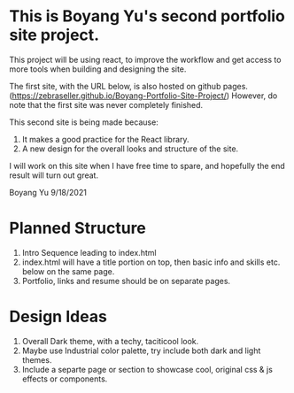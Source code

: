 # This is Boyang Yu's second portfolio site project.

This project will be using react, to improve the workflow and get access to more tools when building and designing the site.

The first site, with the URL below, is also hosted on github pages.
(https://zebraseller.github.io/Boyang-Portfolio-Site-Project/)
However, do note that the first site was never completely finished.

This second site is being made because:
1. It makes a good practice for the React library.
2. A new design for the overall looks and structure of the site.



I will work on this site when I have free time to spare, and hopefully the end result will turn out great.

Boyang Yu
9/18/2021

# Planned Structure
1. Intro Sequence leading to index.html
2. index.html will have a title portion on top, then basic info and skills etc. below on the same page.
3. Portfolio, links and resume should be on separate pages.

# Design Ideas
1. Overall Dark theme, with a techy, taciticool look.
2. Maybe use Industrial color palette, try include both dark and light themes.
3. Include a separte page or section to showcase cool, original css & js effects or components.